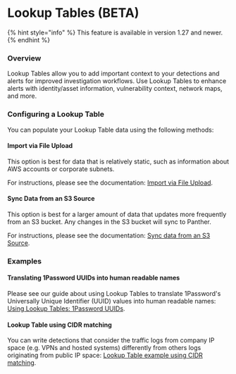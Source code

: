 # Lookup Tables (BETA)

{% hint style="info" %}
This feature is available in version 1.27 and newer.
{% endhint %}

### Overview

Lookup Tables allow you to add important context to your detections and alerts for improved investigation workflows. Use Lookup Tables to enhance alerts with identity/asset information, vulnerability context, network maps, and more.



### Configuring a Lookup Table

You can populate your Lookup Table data using the following methods:

#### Import via File Upload

This option is best for data that is relatively static, such as information about AWS accounts or corporate subnets.&#x20;

For instructions, please see the documentation: [Import via File Upload](file-upload.md).

#### Sync Data from an S3 Source

This option is best for a larger amount of data that updates more frequently from an S3 bucket. Any changes in the S3 bucket will sync to Panther.

For instructions, please see the documentation: [Sync data from an S3 Source](s3-source.md).



### Examples

#### Translating 1Password UUIDs into human readable names

Please see our guide about using Lookup Tables to translate 1Password's Universally Unique Identifier (UUID) values into human readable names: [Using Lookup Tables: 1Password UUIDs](https://docs.runpanther.io/guides/using-lookup-tables-1password-uuids).

#### Lookup Table using CIDR matching

You can write detections that consider the traffic logs from company IP space (e.g. VPNs and hosted systems) differently from others logs originating from public IP space: [Lookup Table example using CIDR matching](file-upload.md#example-using-cidr-matching).
